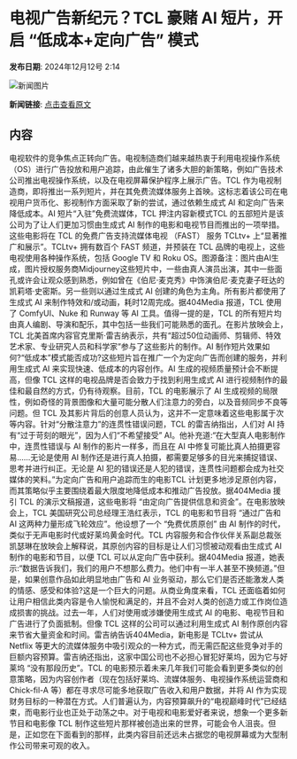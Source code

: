 # 电视广告新纪元？TCL 豪赌 AI 短片，开启 “低成本+定向广告” 模式

**发布日期**: 2024年12月12号 2:14

![新闻图片](https://pic.chinaz.com/picmap/202304141628382754_4.jpg)

**新闻链接**: [点击查看原文](https://www.aibase.com/zh/news/13898)

## 内容

电视软件的竞争焦点正转向广告。电视制造商们越来越热衷于利用电视操作系统（OS）进行广告投放和用户追踪，由此催生了诸多大胆的新策略，例如广告技术公司推出电视操作系统，以及在电视屏幕保护程序上展示广告。TCL 作为电视制造商，即将推出一系列短片，并在其免费流媒体服务上首映。这标志着该公司在电视用户货币化、影视制作方面采取了新的尝试，通过依赖生成式 AI 和定向广告来降低成本。AI 短片“入驻”免费流媒体，TCL 押注内容新模式TCL 的五部短片是该公司为了让人们更加习惯由生成式 AI 制作的电影和电视节目而推出的一项举措。这些电影将在 TCL 的免费广告支持流媒体电视 （FAST） 服务 TCLtv+ 上“显著推广和展示”。TCLtv+ 拥有数百个 FAST 频道，并预装在 TCL 品牌的电视上，这些电视使用各种操作系统，包括 Google TV 和 Roku OS。图源备注：图片由AI生成，图片授权服务商Midjourney这些短片中，一些由真人演员出演，其中一些面孔或许会让观众感到熟悉，例如曾在《伯尼·麦克秀》中饰演伯尼·麦克妻子旺达的凯莉塔·史密斯。另一些则以通过生成式 AI 创建的角色为主角。所有影片都使用了生成式 AI 来制作特效和/或动画，耗时12周完成。据404Media 报道，TCL 使用了 ComfyUI、Nuke 和 Runway 等 AI 工具。值得一提的是，TCL 的所有短片均由真人编剧、导演和配乐，其中包括一些我们可能熟悉的面孔。在影片放映会上，TCL 北美首席内容官克里斯·雷吉纳表示，共有“超过50位动画师、剪辑师、特效艺术家、专业研究人员和科学家”参与了这些影片的制作。AI 制作短片效果如何?“低成本”模式能否成功?这些短片旨在推广一个为定向广告而创建的服务，并利用生成式 AI 来实现快速、低成本的内容创作。AI 生成的视频质量预计会不断提高，但像 TCL 这样的电视品牌是否会致力于找到利用生成式 AI 进行视频制作的最佳和最自然的方式，仍有待观察。目前，TCL 的电影展示了 AI 生成视频的局限性，例如奇怪的背景图像和大量可能分散人们注意力的旁白，以及音频同步不良等问题。但 TCL 及其影片背后的创意人员认为，这并不一定意味着这些电影属于次等内容。针对“分散注意力”的连贯性错误问题，TCL 的雷吉纳指出，人们对 AI 持有“过于苛刻的眼光”，因为人们“不希望接受” AI。他补充道:“在大型真人电影制作中，连贯性错误与 AI 制作的影片一样多，而且在 AI 中修复可能比真人拍摄更容易……无论是使用 AI 制作还是进行真人拍摄，都需要足够多的目光来捕捉错误、思考并进行纠正。无论是 AI 犯的错误还是人犯的错误，连贯性问题都会成为社交媒体的笑料。”为定向广告和用户追踪而生的电影TCL 计划更多地涉足原创内容，而其策略似乎主要围绕着最大限度地降低成本和推动广告投放。据404Media 援引 TCL 的演示文稿报道，这些电影将 “由定向广告提供信息和资金”。在电影放映会上，TCL 美国研究公司总经理王浩红表示，TCL 的电影和节目将 “通过广告和 AI 这两种力量形成飞轮效应”。他设想了一个 “免费优质原创” 由 AI 制作的时代，类似于无声电影时代或好莱坞黄金时代。TCL 内容服务和合作伙伴关系副总裁张凯瑟琳在放映会上解释说，其原创内容的目标是让人们习惯被动观看由生成式 AI 制作的电影和节目，以便 TCL 可以从定向广告中获利。据404Media 报道，她表示:“数据告诉我们，我们的用户不想那么费力。他们中有一半人甚至不换频道。”但是，如果创意作品如此明显地由广告和 AI 业务驱动，那么它们是否还能激发人类的情感、感受和体验?这是一个巨大的问题。从商业角度来看，TCL 还面临着如何让用户相信此类内容是令人愉悦和满足的，并且不会对人类的创造力或工作岗位造成损害的挑战。过去一年，人们对使用或涉嫌使用生成式 AI 的电影、电视节目和广告进行了负面抵制。但像 TCL 这样的公司可以通过利用生成式 AI 制作原创内容来节省大量资金和时间。雷吉纳告诉404Media，新电影是 TCLtv+ 尝试从 Netflix 等更大的流媒体服务中吸引观众的一种方式，而无需匹配这些竞争对手的巨额内容预算。雷吉纳还指出，这家中国公司也不必担心冒犯好莱坞，因为它与好莱坞 “没有那段历史”。TCL 的电影预示着未来几年我们可能会看到更多类似的创意策略，因为内容创作者（现在包括好莱坞、流媒体服务、电视操作系统运营商和 Chick-fil-A 等）都在寻求尽可能多地获取广告收入和用户数据，并将 AI 作为实现财务目标的一种潜在方式。人们普遍认为，内容预算飙升的“电视巅峰时代”已经结束，而电影行业也正处于动荡之中。对于电视和电影爱好者来说，想象一个更多新节目和电影像 TCL 制作这些短片那样被创造出来的世界，可能会令人沮丧。但是，正如您在下面看到的那样，此类内容目前还远未占据您的电视屏幕或为大型制作公司带来可观的收入。
